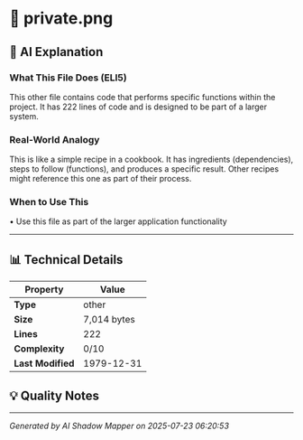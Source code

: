 # 📄 private.png

## 🤖 AI Explanation

### What This File Does (ELI5)
This other file contains code that performs specific functions within the project. It has 222 lines of code and is designed to be part of a larger system.

### Real-World Analogy
This is like a simple recipe in a cookbook. It has ingredients (dependencies), steps to follow (functions), and produces a specific result. Other recipes might reference this one as part of their process.

### When to Use This
• Use this file as part of the larger application functionality

---

## 📊 Technical Details

| Property | Value |
|----------|-------|
| **Type** | other |
| **Size** | 7,014 bytes |
| **Lines** | 222 |
| **Complexity** | 0/10 |
| **Last Modified** | 1979-12-31 |

## 💡 Quality Notes


---
*Generated by AI Shadow Mapper on 2025-07-23 06:20:53*